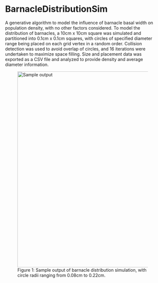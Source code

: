 # BarnacleDistributionSim
A generative algorithm to model the influence of barnacle basal width on population density, with no other factors considered.
To model the distribution of barnacles, a 10cm x 10cm square was simulated and partitioned into 0.1cm x 0.1cm squares, with circles of specified diameter range being placed on each grid vertex in a random order. Collision detection was used to avoid overlap of circles, and 16 iterations were undertaken to maximize space filling. Size and placement data was exported as a CSV file and analyzed to provide density and average diameter information.
<figure>
  <img width="637" alt="Sample output" src="https://github.com/andrewtaylor11/BarnacleDistributionSim/assets/103282704/85820173-8ac9-4846-9920-44c732c6a5c3">
<br>
  <figcaption>Figure 1: Sample output of barnacle distribution simulation, with circle radii ranging from 0.08cm to 0.22cm.</figcaption>
</figure>
<br>
